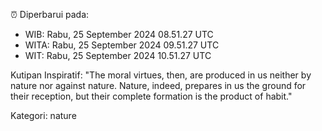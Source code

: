 ⏰ Diperbarui pada:
- WIB: Rabu, 25 September 2024 08.51.27 UTC
- WITA: Rabu, 25 September 2024 09.51.27 UTC
- WIT: Rabu, 25 September 2024 10.51.27 UTC

Kutipan Inspiratif:
"The moral virtues, then, are produced in us neither by nature nor against nature. Nature, indeed, prepares in us the ground for their reception, but their complete formation is the product of habit."


Kategori: nature

